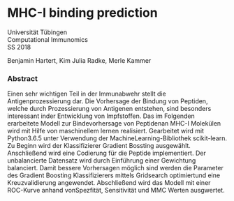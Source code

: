 # MHC-I binding prediction
Universität Tübingen  
Computational Immunomics  
SS 2018  

Benjamin Hartert, Kim Julia Radke, Merle Kammer


### Abstract
Einen sehr wichtigen Teil in der Immunabwehr stellt die Antigenprozessierung dar. Die Vorhersage der Bindung von Peptiden, welche durch Prozessierung von Antigenen entstehen, sind besonders interessant inder Entwicklung von Impfstoffen. Das im Folgenden erarbeitete Modell zur Bindevorhersage von Peptidenan MHC-I Molekülen wird mit Hilfe von maschinellem lernen realisiert. Gearbeitet wird mit Python3.6.5 unter Verwendung der MachineLearning-Bibliothek scikit-learn. Zu Beginn wird der Klassifizierer Gradient Bossting ausgewählt. Anschließend wird eine Codierung für die Peptide implementiert. Der unbalancierte Datensatz wird durch Einführung einer Gewichtung balanciert. Damit bessere Vorhersagen möglich sind werden die Parameter des Gradient Boosting Klassifizierers mittels Gridsearch optimiertund eine Kreuzvalidierung angewendet. Abschließend wird das Modell mit einer ROC-Kurve anhand vonSpezfität, Sensitivität und MMC Werten ausgwertet.
